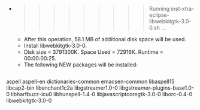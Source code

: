 * >>>>>>>>> Running inst-xtra-eclipse-libwebkitgtk-3.0-0.sh ...
  * After this operation, 58.1 MB of additional disk space will be used.
  * Install libwebkitgtk-3.0-0.
  * Disk size = 3791300K. Space Used = 72916K. Runtime = 00:00:00:25.
  * The following NEW packages will be installed:
  ```bash
aspell aspell-en dictionaries-common emacsen-common libaspell15
libcap2-bin libenchant1c2a libgstreamer1.0-0 libgstreamer-plugins-base1.0-0 libharfbuzz-icu0
libhunspell-1.4-0 libjavascriptcoregtk-3.0-0 liborc-0.4-0 libwebkitgtk-3.0-0
  ```
